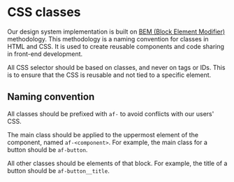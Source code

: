 # CSS classes

Our design system implementation is built on
[BEM (Block Element Modifier)](https://getbem.com/) methodology. This
methodology is a naming convention for classes in HTML and CSS. It is used to
create reusable components and code sharing in front-end development.

All CSS selector should be based on classes, and never on tags or IDs. This is
to ensure that the CSS is reusable and not tied to a specific element.

## Naming convention

All classes should be prefixed with `af-` to avoid conflicts with our users'
CSS.

The main class should be applied to the uppermost element of the component,
named `af-<component>`. For example, the main class for a button should be
`af-button`.

All other classes should be elements of that block. For example, the title of a
button should be `af-button__title`.
